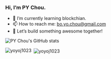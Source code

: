 ### Hi, I’m PY Chou.

- 🌱 I’m currently learning blockchian.
- 📫 How to reach me: bo.yo.chou@gmail.com
- 🚀 Let’s build something awesome together! 

![PY Chou's GitHub stats](https://github-readme-stats.vercel.app/api?username=yoyoj1023\&rank_icon=percentile\&theme=algolia\&bg_color=0,000000,130F40\&layout=compact\&border_radius=10)

<p><img align="left" src="https://github-readme-stats.vercel.app/api/top-langs?username=yoyoj1023&show_icons=true&locale=en&layout=compact" alt="yoyoj1023" /></p>

<p>&nbsp;<img align="center" src="https://github-readme-stats.vercel.app/api?username=yoyoj1023&show_icons=true&locale=en" alt="yoyoj1023" /></p>

<!--
**yoyoj1023/yoyoj1023** is a ✨ _special_ ✨ repository because its `README.md` (this file) appears on your GitHub profile.

Here are some ideas to get you started:

- 🔭 I’m currently working on ...
- 🌱 I’m currently learning ...
- 👯 I’m looking to collaborate on ...
- 🤔 I’m looking for help with ...
- 💬 Ask me about ...
- 📫 How to reach me: ...
- 😄 Pronouns: ...
- ⚡ Fun fact: ...
-->
